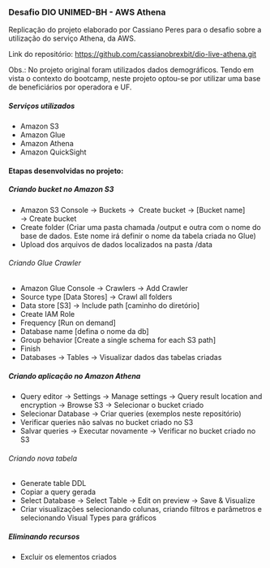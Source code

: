 ### Desafio DIO UNIMED-BH - AWS Athena

Replicação do projeto elaborado por Cassiano Peres para o desafio sobre a utilização do serviço Athena, da AWS.

Link do repositório: https://github.com/cassianobrexbit/dio-live-athena.git

Obs.: No projeto original foram utilizados dados demográficos. Tendo em vista o contexto do bootcamp, neste projeto optou-se por utilizar uma base de beneficiários por operadora e UF.

##### Serviços utilizados

- Amazon S3
- Amazon Glue
- Amazon Athena
- Amazon QuickSight



#### Etapas desenvolvidas no projeto:

##### Criando bucket no Amazon S3

- Amazon S3 Console &rarr; Buckets &rarr;  Create bucket &rarr; [Bucket name] &rarr; Create bucket
- Create folder (Criar uma pasta chamada /output e outra com o nome do base de dados. Este nome irá definir o nome da tabela criada no Glue)
- Upload dos arquivos de dados localizados na pasta /data



###### Criando Glue Crawler

- Amazon Glue Console &rarr; Crawlers &rarr; Add Crawler
- Source type [Data Stores] &rarr; Crawl all folders
- Data store [S3] &rarr; Include path [caminho do diretório]
- Create IAM Role
- Frequency [Run on demand]
- Database name [defina o nome da db]
- Group behavior [Create a single schema for each S3 path]
- Finish
- Databases &rarr; Tables &rarr; Visualizar dados das tabelas criadas



##### Criando aplicação no Amazon Athena

- Query editor &rarr; Settings &rarr; Manage settings &rarr; Query result location and encryption &rarr; Browse S3 &rarr; Selecionar o bucket criado
- Selecionar Database &rarr; Criar queries (exemplos neste repositório)
- Verificar queries não salvas no bucket criado no S3
- Salvar queries &rarr; Executar novamente &rarr; Verificar no bucket criado no S3



###### Criando nova tabela

- Generate table DDL
- Copiar a query gerada
- Select Database &rarr; Select Table &rarr; Edit on preview &rarr; Save & Visualize
- Criar visualizações selecionando colunas, criando filtros e parâmetros e selecionando Visual Types para gráficos



##### Eliminando recursos

- Excluir os elementos criados




